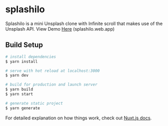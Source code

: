 # splashilo

Splashilo is a mini Unsplash clone with Infinite scroll that makes use of the Unsplash API.
View Demo [Here](https://splashilo.web.app) (splashilo.web.app)

## Build Setup

```bash
# install dependencies
$ yarn install

# serve with hot reload at localhost:3000
$ yarn dev

# build for production and launch server
$ yarn build
$ yarn start

# generate static project
$ yarn generate
```

For detailed explanation on how things work, check out [Nuxt.js docs](https://nuxtjs.org).
